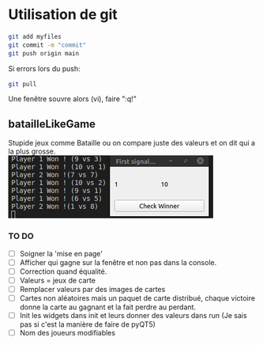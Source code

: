 # Utilisation de git

```bash
git add myfiles
git commit -m "commit"
git push origin main
```

Si errors lors du push:
```bash
git pull
```
Une fenêtre souvre alors (vi), faire ":q!"

## batailleLikeGame
Stupide jeux comme Bataille ou on compare juste des valeurs et on dit qui a la plus grosse.
![]()![previewBatailleLikeGame](previewBatailleLikeGame.png)
### TO DO
- [ ] Soigner la 'mise en page'
- [ ] Afficher qui gagne sur la fenêtre et non pas dans la console.
- [ ] Correction quand équalité.
- [ ] Valeurs = jeux de carte
- [ ] Remplacer valeurs par des images de cartes
- [ ] Cartes non aléatoires mais un paquet de carte distribué, chaque victoire donne la carte au gagnant et la fait perdre au perdant.
- [ ] Init les widgets dans init et leurs donner des valeurs dans run (Je sais pas si c'est la manière de faire de pyQT5)
- [ ] Nom des joueurs modifiables